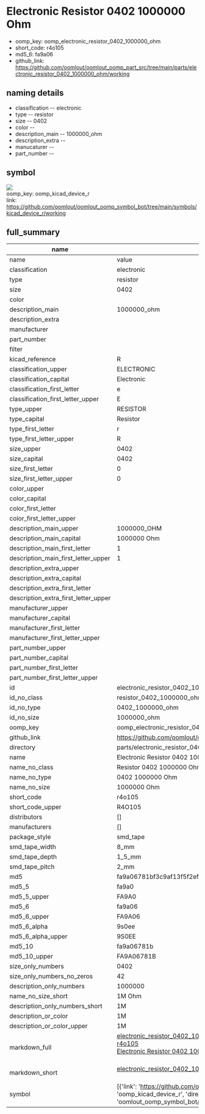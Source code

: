 # Electronic Resistor 0402 1000000 Ohm

  
* oomp_key: oomp_electronic_resistor_0402_1000000_ohm 
* short_code: r4o105
* md5_6: fa9a06  
* github_link: https://github.com/oomlout/oomlout_oomp_part_src/tree/main/parts/electronic_resistor_0402_1000000_ohm/working  
## naming details
* classification -- electronic
* type -- resistor
* size -- 0402
* color -- 
* description_main -- 1000000_ohm
* description_extra -- 
* manucaturer -- 
* part_number -- 



## symbol

![](symbol/{index}}/working/working_600.png)  
oomp_key: oomp_kicad_device_r  
link: https://github.com/oomlout/oomlout_oomp_symbol_bot/tree/main/symbols/kicad_device_r/working  


## full_summary
| name | value | 
| --- | --- | 
| name | value | 
| classification | electronic | 
| type | resistor | 
| size | 0402 | 
| color |  | 
| description_main | 1000000_ohm | 
| description_extra |  | 
| manufacturer |  | 
| part_number |  | 
| filter |  | 
| kicad_reference | R | 
| classification_upper | ELECTRONIC | 
| classification_capital | Electronic | 
| classification_first_letter | e | 
| classification_first_letter_upper | E | 
| type_upper | RESISTOR | 
| type_capital | Resistor | 
| type_first_letter | r | 
| type_first_letter_upper | R | 
| size_upper | 0402 | 
| size_capital | 0402 | 
| size_first_letter | 0 | 
| size_first_letter_upper | 0 | 
| color_upper |  | 
| color_capital |  | 
| color_first_letter |  | 
| color_first_letter_upper |  | 
| description_main_upper | 1000000_OHM | 
| description_main_capital | 1000000 Ohm | 
| description_main_first_letter | 1 | 
| description_main_first_letter_upper | 1 | 
| description_extra_upper |  | 
| description_extra_capital |  | 
| description_extra_first_letter |  | 
| description_extra_first_letter_upper |  | 
| manufacturer_upper |  | 
| manufacturer_capital |  | 
| manufacturer_first_letter |  | 
| manufacturer_first_letter_upper |  | 
| part_number_upper |  | 
| part_number_capital |  | 
| part_number_first_letter |  | 
| part_number_first_letter_upper |  | 
| id | electronic_resistor_0402_1000000_ohm | 
| id_no_class | resistor_0402_1000000_ohm | 
| id_no_type | 0402_1000000_ohm | 
| id_no_size | 1000000_ohm | 
| oomp_key | oomp_electronic_resistor_0402_1000000_ohm | 
| github_link | https://github.com/oomlout/oomlout_oomp_part_src/tree/main/parts/electronic_resistor_0402_1000000_ohm/working | 
| directory | parts/electronic_resistor_0402_1000000_ohm | 
| name | Electronic Resistor 0402 1000000 Ohm | 
| name_no_class | Resistor 0402 1000000 Ohm | 
| name_no_type | 0402 1000000 Ohm | 
| name_no_size | 1000000 Ohm | 
| short_code | r4o105 | 
| short_code_upper | R4O105 | 
| distributors | [] | 
| manufacturers | [] | 
| package_style | smd_tape | 
| smd_tape_width | 8_mm | 
| smd_tape_depth | 1_5_mm | 
| smd_tape_pitch | 2_mm | 
| md5 | fa9a06781bf3c9af13f5f2efede8414a | 
| md5_5 | fa9a0 | 
| md5_5_upper | FA9A0 | 
| md5_6 | fa9a06 | 
| md5_6_upper | FA9A06 | 
| md5_6_alpha | 9s0ee | 
| md5_6_alpha_upper | 9S0EE | 
| md5_10 | fa9a06781b | 
| md5_10_upper | FA9A06781B | 
| size_only_numbers | 0402 | 
| size_only_numbers_no_zeros | 42 | 
| description_only_numbers | 1000000 | 
| name_no_size_short | 1M Ohm | 
| description_only_numbers_short | 1M | 
| description_or_color | 1M | 
| description_or_color_upper | 1M | 
| markdown_full | [electronic_resistor_0402_1000000_ohm](https://github.com/oomlout/oomlout_oomp_part_src/tree/main/parts/electronic_resistor_0402_1000000_ohm/working)<br>[r4o105](https://github.com/oomlout/oomlout_oomp_part_src/tree/main/parts/electronic_resistor_0402_1000000_ohm/working)<br>[Electronic Resistor 0402 1000000 Ohm](https://github.com/oomlout/oomlout_oomp_part_src/tree/main/parts/electronic_resistor_0402_1000000_ohm/working)<br><br> | 
| markdown_short | [electronic_resistor_0402_1000000_ohm](https://github.com/oomlout/oomlout_oomp_part_src/tree/main/parts/electronic_resistor_0402_1000000_ohm/working)<br><br> | 
| symbol | [{'link': 'https://github.com/oomlout/oomlout_oomp_symbol_bot/tree/main/symbols/kicad_device_r', 'oomp_key': 'oomp_kicad_device_r', 'directory': 'oomlout_oomp_symbol_bot/symbols/kicad_device_r//working/working.kicad_sym', 'index': 0}] | 
